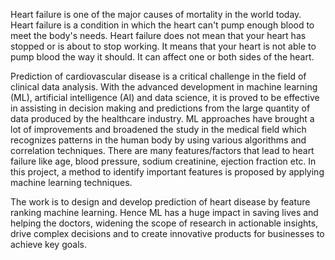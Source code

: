 
Heart failure is one of the major causes of mortality in the world today. Heart failure is a condition in which the heart can't pump enough blood to meet the body's needs. Heart failure does not mean that your heart has stopped or is about to stop working. It means that your heart is not able to pump blood the way it should. It can affect one or both sides of the heart.

Prediction of cardiovascular disease is a critical challenge in the field of clinical data analysis. With the advanced development in machine learning (ML), artificial intelligence (AI) and data science, it is proved to be effective in assisting in decision making and predictions from the large quantity of data produced by the healthcare industry. ML approaches have brought a lot of improvements and broadened the study in the medical field which recognizes patterns in the human body by using various algorithms and correlation techniques. There are many features/factors that lead to heart failure like age, blood pressure, sodium creatinine, ejection fraction etc.
In this project, a method to identify important features is proposed by applying machine learning techniques.

The work is to design and develop prediction of heart disease by feature ranking machine learning. Hence ML has a huge impact in saving lives and helping the doctors, widening the scope of research in actionable insights, drive complex decisions and to create innovative products for businesses to achieve key goals.

